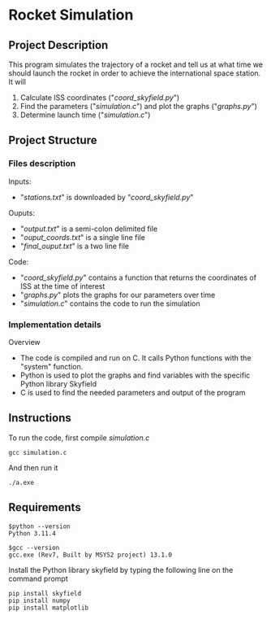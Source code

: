 # Rocket Simulation

## Project Description

This program simulates the trajectory of a rocket and tell us at what time we should launch the rocket in order to achieve the international space station.
It will
1. Calculate ISS coordinates ("*coord_skyfield.py*")
2. Find the parameters ("*simulation.c*") and plot the graphs ("*graphs.py*")
3. Determine launch time ("*simulation.c*")


## Project Structure

### Files description
Inputs:
- "*stations.txt*" is downloaded by "*coord_skyfield.py*"

Ouputs:
- "*output.txt*" is a semi-colon delimited file
- "*ouput_coords.txt*" is a single line file
- "*final_ouput.txt*" is a two line file

Code:
- "*coord_skyfield.py*" contains a function that returns the coordinates of ISS at the time of interest
- "*graphs.py*" plots the graphs for our parameters over time
- "*simulation.c*" contains the code to run the simulation


### Implementation details

Overview
- The code is compiled and run on C. It calls Python functions with the "system" function.
- Python is used to plot the graphs and find variables with the specific Python library Skyfield
- C is used to find the needed parameters and output of the program


## Instructions
To run the code, first compile *simulation.c*
```{bash}
gcc simulation.c
```
And then run it

```{bash}
./a.exe
```



## Requirements
```{bash}
$python --version
Python 3.11.4

$gcc --version
gcc.exe (Rev7, Built by MSYS2 project) 13.1.0
```

Install the Python library skyfield by typing the following line on the command prompt
```{bash}
pip install skyfield
pip install numpy
pip install matplotlib
```



